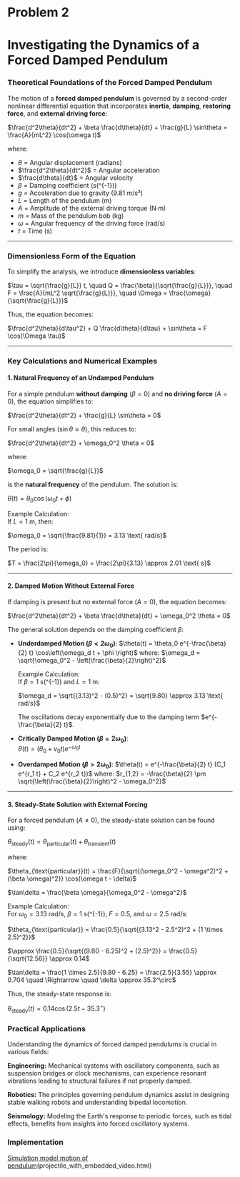 # Problem 2

# Investigating the Dynamics of a Forced Damped Pendulum

### **Theoretical Foundations of the Forced Damped Pendulum**
  

The motion of a **forced damped pendulum** is governed by a second-order nonlinear differential equation that incorporates **inertia**, **damping**, **restoring force**, and **external driving force**:  

$\frac{d^2\theta}{dt^2} + \beta \frac{d\theta}{dt} + \frac{g}{L} \sin\theta = \frac{A}{mL^2} \cos(\omega t)$

where:  
- $\theta$ = Angular displacement (radians)  
- $\frac{d^2\theta}{dt^2}$ = Angular acceleration  
- $\frac{d\theta}{dt}$ = Angular velocity  
- $\beta$ = Damping coefficient (s\(^{-1}\))  
- $g$ = Acceleration due to gravity (9.81 m/s²)  
- $L$ = Length of the pendulum (m)  
- $A$ = Amplitude of the external driving torque (N·m)  
- $m$ = Mass of the pendulum bob (kg)  
- $\omega$ = Angular frequency of the driving force (rad/s)  
- $t$ = Time (s)  

---

### **Dimensionless Form of the Equation**  

To simplify the analysis, we introduce **dimensionless variables**:

$\tau = \sqrt{\frac{g}{L}} t, \quad Q = \frac{\beta}{\sqrt{\frac{g}{L}}}, \quad F = \frac{A}{mL^2 \sqrt{\frac{g}{L}}}, \quad \Omega = \frac{\omega}{\sqrt{\frac{g}{L}}}$

Thus, the equation becomes:

$\frac{d^2\theta}{d\tau^2} + Q \frac{d\theta}{d\tau} + \sin\theta = F \cos(\Omega \tau)$

---

### **Key Calculations and Numerical Examples**  

#### **1. Natural Frequency of an Undamped Pendulum**  
For a simple pendulum **without damping** ($\beta = 0$) and **no driving force** ($A = 0$), the equation simplifies to:

$\frac{d^2\theta}{dt^2} + \frac{g}{L} \sin\theta = 0$

For small angles ($\sin\theta \approx \theta$), this reduces to:

$\frac{d^2\theta}{dt^2} + \omega_0^2 \theta = 0$

where:

$\omega_0 = \sqrt{\frac{g}{L}}$

is the **natural frequency** of the pendulum. The solution is:

$\theta(t) = \theta_0 \cos(\omega_0 t + \phi)$

Example Calculation:  
If $L = 1$ m, then:

$\omega_0 = \sqrt{\frac{9.81}{1}} = 3.13 \text{ rad/s}$

The period is:

$T = \frac{2\pi}{\omega_0} = \frac{2\pi}{3.13} \approx 2.01 \text{ s}$

---

#### **2. Damped Motion Without External Force**  
If damping is present but no external force ($A = 0$), the equation becomes:

$\frac{d^2\theta}{dt^2} + \beta \frac{d\theta}{dt} + \omega_0^2 \theta = 0$

The general solution depends on the damping coefficient $\beta$:

- **Underdamped Motion ($\beta < 2\omega_0$)**:
  $\theta(t) = \theta_0 e^{-\frac{\beta}{2} t} \cos\left(\omega_d t + \phi \right)$
  where:
  $\omega_d = \sqrt{\omega_0^2 - \left(\frac{\beta}{2}\right)^2}$

  Example Calculation:  
  If $\beta = 1$ s\(^{-1}\) and $L = 1$ m:

  $\omega_d = \sqrt{(3.13)^2 - (0.5)^2} = \sqrt{9.80} \approx 3.13 \text{ rad/s}$

  The oscillations decay exponentially due to the damping term $e^{-\frac{\beta}{2} t}$.

- **Critically Damped Motion ($\beta = 2\omega_0$)**:  
  $\theta(t) = (\theta_0 + v_0 t) e^{-\omega_0 t}$

- **Overdamped Motion ($\beta > 2\omega_0$)**:
  $\theta(t) = e^{-\frac{\beta}{2} t} (C_1 e^{r_1 t} + C_2 e^{r_2 t})$
  where:
  $r_{1,2} = -\frac{\beta}{2} \pm \sqrt{\left(\frac{\beta}{2}\right)^2 - \omega_0^2}$

---

#### **3. Steady-State Solution with External Forcing**  
For a forced pendulum ($A \neq 0$), the steady-state solution can be found using:

$\theta_{\text{steady}}(t) = \theta_{\text{particular}}(t) + \theta_{\text{transient}}(t)$

where:

$\theta_{\text{particular}}(t) = \frac{F}{\sqrt{(\omega_0^2 - \omega^2)^2 + (\beta \omega)^2}} \cos(\omega t - \delta)$

$\tan\delta = \frac{\beta \omega}{\omega_0^2 - \omega^2}$

Example Calculation:  
For $\omega_0 = 3.13$ rad/s, $\beta = 1$ s\(^{-1}\), $F = 0.5$, and $\omega = 2.5$ rad/s:

$\theta_{\text{particular}} = \frac{0.5}{\sqrt{(3.13^2 - 2.5^2)^2 + (1 \times 2.5)^2}}$

$\approx \frac{0.5}{\sqrt{(9.80 - 6.25)^2 + (2.5)^2}} = \frac{0.5}{\sqrt{12.56}} \approx 0.14$

$\tan\delta = \frac{1 \times 2.5}{9.80 - 6.25} = \frac{2.5}{3.55} \approx 0.704 \quad \Rightarrow \quad \delta \approx 35.3^\circ$

Thus, the steady-state response is:

$\theta_{\text{steady}}(t) = 0.14 \cos(2.5t - 35.3^\circ)$

### Practical Applications
Understanding the dynamics of forced damped pendulums is crucial in various fields:

**Engineering:**  Mechanical systems with oscillatory components, such as suspension bridges or clock mechanisms, can experience resonant vibrations leading to structural failures if not properly damped.

**Robotics:** The principles governing pendulum dynamics assist in designing stable walking robots and understanding bipedal locomotion.

**Seismology:** Modeling the Earth's response to periodic forces, such as tidal effects, benefits from insights into forced oscillatory systems.

### Implementation

 [Simulation model motion of pendulum](projectile_with_embedded_video.html)(projectile_with_embedded_video.html)